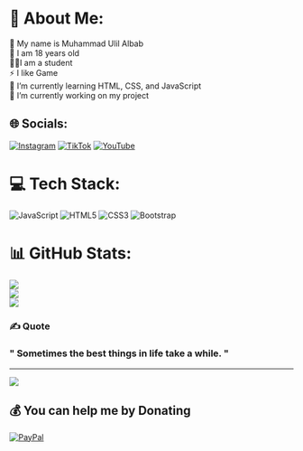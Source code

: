 # 💫 About Me:
👋 My name is Muhammad Ulil Albab<br>🤠 I am 18 years old<br>🧑‍🎓I am a student <br>⚡ I like Game<br>📙 I’m currently learning HTML, CSS, and JavaScript<br>🔭 I’m currently working on my project<br>


## 🌐 Socials:
[![Instagram](https://img.shields.io/badge/Instagram-%23E4405F.svg?logo=Instagram&logoColor=white)](https://instagram.com/ulilalbab151) [![TikTok](https://img.shields.io/badge/TikTok-%23000000.svg?logo=TikTok&logoColor=white)](https://tiktok.com/@radext7) [![YouTube](https://img.shields.io/badge/YouTube-%23FF0000.svg?logo=YouTube&logoColor=white)](https://youtube.com/@argonace) 

# 💻 Tech Stack:
![JavaScript](https://img.shields.io/badge/javascript-%23323330.svg?style=for-the-badge&logo=javascript&logoColor=%23F7DF1E) ![HTML5](https://img.shields.io/badge/html5-%23E34F26.svg?style=for-the-badge&logo=html5&logoColor=white) ![CSS3](https://img.shields.io/badge/css3-%231572B6.svg?style=for-the-badge&logo=css3&logoColor=white) ![Bootstrap](https://img.shields.io/badge/bootstrap-%23563D7C.svg?style=for-the-badge&logo=bootstrap&logoColor=white)
# 📊 GitHub Stats:
![](https://github-readme-stats.vercel.app/api?username=ArgonAce&theme=dark&hide_border=false&include_all_commits=true&count_private=true)<br/>
![](https://github-readme-streak-stats.herokuapp.com/?user=ArgonAce&theme=dark&hide_border=false)<br/>
![](https://github-readme-stats.vercel.app/api/top-langs/?username=ArgonAce&theme=dark&hide_border=false&include_all_commits=true&count_private=true&layout=compact)

### ✍️ Quote
<div xmlns="http://www.w3.org/1999/xhtml" class="container">
     <h3>" Sometimes the best things in life take a while. "</h3>
 </div>

---
[![](https://visitcount.itsvg.in/api?id=ArgonAce&icon=0&color=1)](https://visitcount.itsvg.in)

  ## 💰 You can help me by Donating
  [![PayPal](https://img.shields.io/badge/PayPal-00457C?style=for-the-badge&logo=paypal&logoColor=white)](https://paypal.me/MuhammadUlil7) 

  
<!-- Proudly created with GPRM ( https://gprm.itsvg.in ) -->
